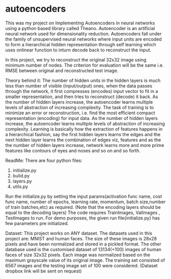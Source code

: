 # autoencoders
This was my project on Implementing Autoencoders in neural networks using a python based library called Theano. 
Autoencoder is an artificial neural network used for dimensionality reduction. Autoencoders fall under the family of unsupervised neural networks where input units are encoded to form a hierarchical hidden representation through self learning which uses onlinear function to inturn decode back to reconstruct the input. 

In this project, we try to reconstruct the original 32x32 image using minimum number of nodes. The criterion for evaluation will be the same i.e. RMSE between original and reconstructed test image.

Theory behind it:
The number of hidden units in the hidden layers is much less than number of visible (input/output) ones, when the data passes through the network, it first compresses (encodes) input vector to fit in a smaller representation, and then tries to reconstruct (decode) it back. As the number of hidden layers increase, the autoencoder learns multiple levels of abstraction of increasing complexity. The task of training is to  minimize an error or reconstruction, i.e. find the most efficient compact representation (encoding) for input data. As the number of hidden layers increase, the autoencoder learns multiple levels of abstraction of increasing complexity. Learning is basically how the extraction of features happens in a hierarchical fashion, say the first hidden layers learns the edges and the next hidden layer learns the combination of edges viz, features and as the the number of hidden layers increase, network learns more and more prime features like contours of eyes and noses and so on and so forth.


ReadMe:
There are four python files:
1) initialize.py
2) bulid.py
3) layers.py
4) utils.py

Run the initialize.py by setting the input params(activation func name, cost func name, number of epochs, learning rate, momentum, batch size,number of train batches,etc) as required. (Note that the encoding layers should be equal to the decoding layers)
The code requires TrainImages, ValImages , TestImages to run.
For demo purposes, the given run file(initialize.py) has few parameters pre initialized.


Dataset:
This project works on ANY dataset. The datasets used in this project are: MNIST and human faces. The size of these images is 28x28 pixels and have been normalized and stored in a pickled format. The other database used is the customised dataset of 13134(+100) images of human faces of size 32x32 pixels. Each image was normalized based on the maximum grayscale value of its original image. The training set consisted of 6567 images and the testing image set of 100 were considered.
(Dataset dropbox link will be sent on request)

